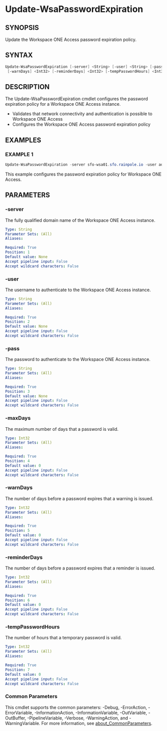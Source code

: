 # Update-WsaPasswordExpiration

## SYNOPSIS

Update the Workspace ONE Access password expiration policy.

## SYNTAX

```powershell
Update-WsaPasswordExpiration [-server] <String> [-user] <String> [-pass] <String> [-maxDays] <Int32>
 [-warnDays] <Int32> [-reminderDays] <Int32> [-tempPasswordHours] <Int32> [<CommonParameters>]
```

## DESCRIPTION

The Update-WsaPasswordExpiration cmdlet configures the password expiration policy for a Workspace ONE Access
instance.

- Validates that network connectivity and authentication is possible to Workspace ONE Access
- Configures the Workspace ONE Access password expiration policy

## EXAMPLES

### EXAMPLE 1

```powershell
Update-WsaPasswordExpiration -server sfo-wsa01.sfo.rainpole.io -user admin -pass VMw@re1! -maxDays 999 -warnDays 14 -reminderDays 7 -tempPasswordHours 24
```

This example configures the password expiration policy for Workspace ONE Access.

## PARAMETERS

### -server

The fully qualified domain name of the Workspace ONE Access instance.

```yaml
Type: String
Parameter Sets: (All)
Aliases:

Required: True
Position: 1
Default value: None
Accept pipeline input: False
Accept wildcard characters: False
```

### -user

The username to authenticate to the Workspace ONE Access instance.

```yaml
Type: String
Parameter Sets: (All)
Aliases:

Required: True
Position: 2
Default value: None
Accept pipeline input: False
Accept wildcard characters: False
```

### -pass

The password to authenticate to the Workspace ONE Access instance.

```yaml
Type: String
Parameter Sets: (All)
Aliases:

Required: True
Position: 3
Default value: None
Accept pipeline input: False
Accept wildcard characters: False
```

### -maxDays

The maximum number of days that a password is valid.

```yaml
Type: Int32
Parameter Sets: (All)
Aliases:

Required: True
Position: 4
Default value: 0
Accept pipeline input: False
Accept wildcard characters: False
```

### -warnDays

The number of days before a password expires that a warning is issued.

```yaml
Type: Int32
Parameter Sets: (All)
Aliases:

Required: True
Position: 5
Default value: 0
Accept pipeline input: False
Accept wildcard characters: False
```

### -reminderDays

The number of days before a password expires that a reminder is issued.

```yaml
Type: Int32
Parameter Sets: (All)
Aliases:

Required: True
Position: 6
Default value: 0
Accept pipeline input: False
Accept wildcard characters: False
```

### -tempPasswordHours

The number of hours that a temporary password is valid.

```yaml
Type: Int32
Parameter Sets: (All)
Aliases:

Required: True
Position: 7
Default value: 0
Accept pipeline input: False
Accept wildcard characters: False
```

### Common Parameters

This cmdlet supports the common parameters: -Debug, -ErrorAction, -ErrorVariable, -InformationAction, -InformationVariable, -OutVariable, -OutBuffer, -PipelineVariable, -Verbose, -WarningAction, and -WarningVariable. For more information, see [about_CommonParameters](http://go.microsoft.com/fwlink/?LinkID=113216).
